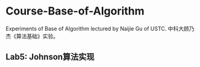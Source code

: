 # Course-Base-of-Algorithm
Experiments of  Base of Algorithm lectured by Naijie Gu of USTC. 中科大顾乃杰《算法基础》实验。

## Lab5: Johnson算法实现
